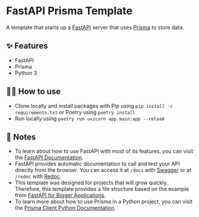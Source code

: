 # FastAPI Prisma Template

A template that starts up a [FastAPI](https://fastapi.tiangolo.com/) server that uses [Prisma](https://www.prisma.io/) to store data.

<!---
[![Deploy on Railway](https://railway.app/button.svg)](https://railway.app/new/template/-NvLj4?referralCode=milo)
--->

## ✨ Features

- FastAPI
- Prisma
- Python 3

## 💁‍♀️ How to use

<!--- - Deploy using the button 👆 --->
<!--- - Connect to your project using `railway link` --->

- Clone locally and install packages with Pip using `pip install -r requirements.txt` or Poetry using `poetry install`
- Run locally using `poetry run uvicorn app.main:app --reload`

## 📝 Notes

- To learn about how to use FastAPI with most of its features, you can visit the [FastAPI Documentation](https://fastapi.tiangolo.com/tutorial/).
- FastAPI provides automatic documentation to call and test your API directly from the browser. You can access it at `/docs` with [Swagger](https://github.com/swagger-api/swagger-ui) or at `/redoc` with [Redoc](https://github.com/Rebilly/ReDoc).
- This template was designed for projects that will grow quickly. Therefore, this template provides a file structure based on the example from [FastAPI for Bigger Applications](https://fastapi.tiangolo.com/tutorial/bigger-applications/).
- To learn more about how to use Prisma in a Python project, you can visit the [Prisma Client Python Documentation](https://prisma-client-py.readthedocs.io/en/stable/).
